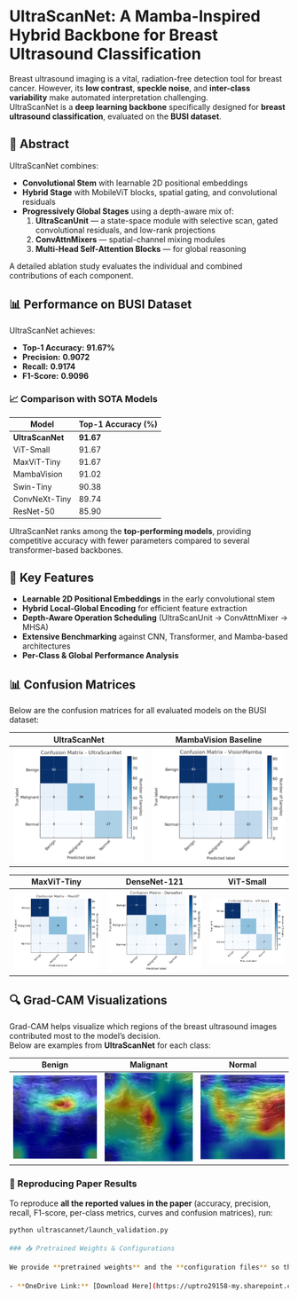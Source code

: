 # UltraScanNet: A Mamba-Inspired Hybrid Backbone for Breast Ultrasound Classification

Breast ultrasound imaging is a vital, radiation-free detection tool for breast cancer. However, its **low contrast**, **speckle noise**, and **inter-class variability** make automated interpretation challenging.  
UltraScanNet is a **deep learning backbone** specifically designed for **breast ultrasound classification**, evaluated on the **BUSI dataset**.

## 📜 Abstract
UltraScanNet combines:
- **Convolutional Stem** with learnable 2D positional embeddings  
- **Hybrid Stage** with MobileViT blocks, spatial gating, and convolutional residuals  
- **Progressively Global Stages** using a depth-aware mix of:
  1. **UltraScanUnit** — a state-space module with selective scan, gated convolutional residuals, and low-rank projections  
  2. **ConvAttnMixers** — spatial-channel mixing modules  
  3. **Multi-Head Self-Attention Blocks** — for global reasoning  

A detailed ablation study evaluates the individual and combined contributions of each component.

## 📊 Performance on BUSI Dataset
UltraScanNet achieves:
- **Top-1 Accuracy:** **91.67%**
- **Precision:** **0.9072**
- **Recall:** **0.9174**
- **F1-Score:** **0.9096**

### 📈 Comparison with SOTA Models
| Model              | Top-1 Accuracy (%) |
|--------------------|--------------------|
| **UltraScanNet**   | **91.67**          |
| ViT-Small          | 91.67              |
| MaxViT-Tiny        | 91.67              |
| MambaVision        | 91.02              |
| Swin-Tiny          | 90.38              |
| ConvNeXt-Tiny      | 89.74              |
| ResNet-50          | 85.90              |

UltraScanNet ranks among the **top-performing models**, providing competitive accuracy with fewer parameters compared to several transformer-based backbones.

## 🧪 Key Features
- **Learnable 2D Positional Embeddings** in the early convolutional stem  
- **Hybrid Local-Global Encoding** for efficient feature extraction  
- **Depth-Aware Operation Scheduling** (UltraScanUnit → ConvAttnMixer → MHSA)  
- **Extensive Benchmarking** against CNN, Transformer, and Mamba-based architectures  
- **Per-Class & Global Performance Analysis**


## 📊 Confusion Matrices

Below are the confusion matrices for all evaluated models on the BUSI dataset:

| UltraScanNet | MambaVision Baseline | 
|--------------|----------------------|
| ![UltraScanNet CM](cm/ultrascannet.png) | ![MambaVision CM](cm/mambavision.png) | 

| MaxViT-Tiny | DenseNet-121 | ViT-Small |
|-------------|--------------| -----------|
| ![MaxViT CM](cm/maxvit.png) | ![DenseNet CM](cm/densenet.png) | ![ViT-Small CM](cm/vit_small.png) |


## 🔍 Grad-CAM Visualizations

Grad-CAM helps visualize which regions of the breast ultrasound images contributed most to the model’s decision.  
Below are examples from **UltraScanNet** for each class:

| Benign | Malignant | Normal |
|--------|-----------|--------|
| ![Benign CAM](grad-cam/benign_class0_cam.png) | ![Malignant CAM](grad-cam/malignant_class1_cam.png) | ![Normal CAM](grad-cam/normal_class2_cam.png) |


### 📜 Reproducing Paper Results
To reproduce **all the reported values in the paper** (accuracy, precision, recall, F1-score, per-class metrics, curves and confusion matrices), run:

```bash
python ultrascannet/launch_validation.py

### 📥 Pretrained Weights & Configurations

We provide **pretrained weights** and the **configuration files** so that you can reproduce our results.

- **OneDrive Link:** [Download Here](https://uptro29158-my.sharepoint.com/:f:/g/personal/alexandra_laicu-hausberger_student_upt_ro/Em88eUDjtxBKmFMdmV75XBYB-AmQabzwnSjD-IzuwCstqA?e=5JkkdL)